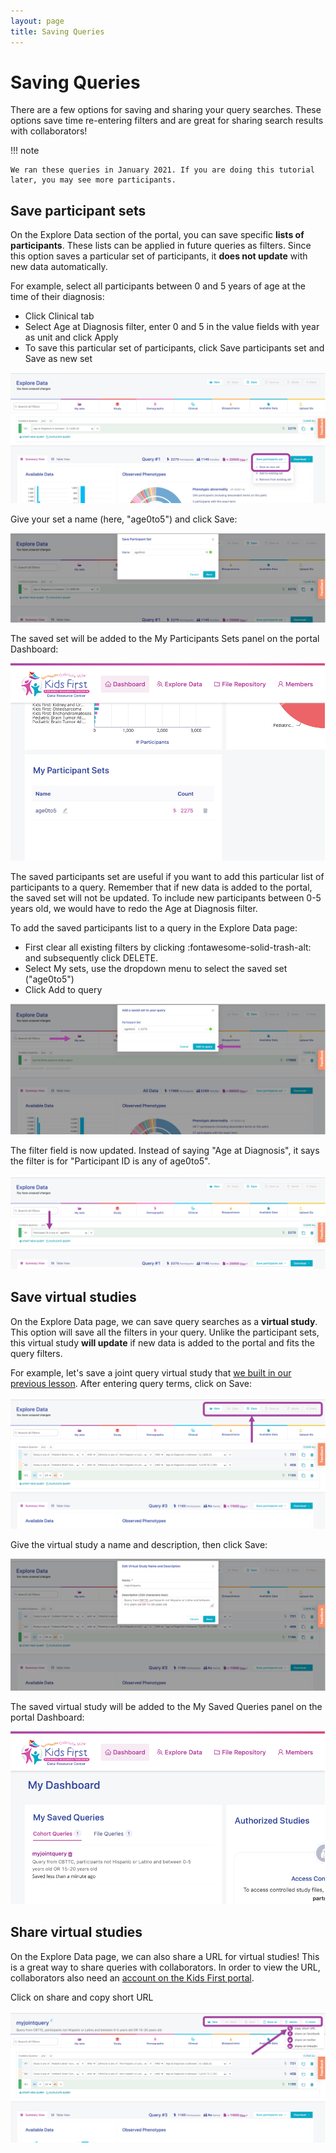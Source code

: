 ```yaml
---
layout: page
title: Saving Queries
---
```


Saving Queries
================

There are a few options for saving and sharing your query searches. These options save time re-entering filters and are great for sharing search results with collaborators!

!!! note

    We ran these queries in January 2021. If you are doing this tutorial later, you may see more participants.

## Save participant sets

On the Explore Data section of the portal, you can save specific **lists of participants**. These lists can be applied in future queries as filters. Since this option saves a particular set of participants, it **does not update** with new data automatically.

For example, select all participants between 0 and 5 years of age at the time of their diagnosis:

- Click <span class="highlight_txt">Clinical</span> tab
- Select <span class="highlight_txt">Age at Diagnosis</span> filter, enter 0 and 5 in the value fields with year as unit and click <span class="highlight_txt">Apply</span>
- To save this particular set of participants, click <span class="highlight_txt">Save participants set</span> and <span class="highlight_txt">Save as new set</span>

![](../images-kf/KF_saveset1.png "Save participants set")

Give your set a name (here, "age0to5") and click <span class="highlight_txt">Save</span>:

![](../images-kf/KF_saveset2.png "Name participants set")

The saved set will be added to the <span class="highlight_txt">My Participants Sets</span> panel on the portal Dashboard:

![](../images-kf/KF_saveset3.png "Dashboard saved participants sets")

The saved participants set are useful if you want to add this particular list of participants to a query. Remember that if new data is added to the portal, the saved set will not be updated. To include new participants between 0-5 years old, we would have to redo the <span class="highlight_txt">Age at Diagnosis</span> filter.

To add the saved participants list to a query in the Explore Data page:

- First clear all existing filters by clicking :fontawesome-solid-trash-alt: and subsequently click <span class="highlight_txt">DELETE</span>.
- Select <span class="highlight_txt">My sets</span>, use the dropdown menu to select the saved set ("age0to5")
- Click <span class="highlight_txt">Add to query</span>

![](../images-kf/KF_saveset4.png "My sets filter")

The filter field is now updated. Instead of saying "Age at Diagnosis", it says the filter is for "Participant ID is any of age0to5".

![](../images-kf/KF_saveset5.png "Participants ID query")

## Save virtual studies

On the Explore Data page, we can save query searches as a **virtual study**. This option will save all the filters in your query. Unlike the participant sets, this virtual study **will update** if new data is added to the portal and fits the query filters.

For example, let's save a joint query virtual study that [we built in our previous lesson](./KF_11_JointQuery.md). After entering query terms, click on <span class="highlight_txt">Save</span>:

![](../images-kf/KF_savevirtualstudy1.png "Save virtual study")

Give the virtual study a name and description, then click <span class="highlight_txt">Save</span>:    

![](../images-kf/KF_savevirtualstudy2.png "Name and study description")

The saved virtual study will be added to the <span class="highlight_txt">My Saved Queries</span> panel on the portal Dashboard:

![](../images-kf/KF_savevirtualstudy3.png "My Saved Queries")

## Share virtual studies

On the Explore Data page, we can also share a URL for virtual studies! This is a great way to share queries with collaborators. In order to view the URL, collaborators also need an [account on the Kids First portal](../Portal-Setup-And-Permissions/KF_3_KF_Registration.md).

Click on <span class="highlight_txt">share</span> and <span class="highlight_txt">copy short URL</span>

![](../images-kf/KF_savevirtualstudy4.png "Share virtual study")
